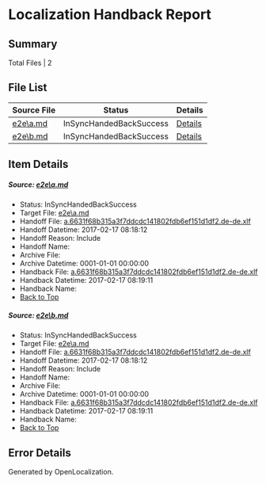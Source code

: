 # <a name='report-top'></a> Localization Handback Report

## Summary
 Total Files | 2

## File List
 Source File | Status | Details 
 ----------- | ------ | ------- 
 [e2e\a.md](https://github.com/OpenLocalizationTestOrg/ol-test0/blob/5efd40fd4f9bb8d0ad15359747991c5834034a25/e2e/a.md) | InSyncHandedBackSuccess | [Details](#3dd96fad4405686df5d18377ae6a04839fe517051)
 [e2e\b.md](https://github.com/OpenLocalizationTestOrg/ol-test0/blob/5efd40fd4f9bb8d0ad15359747991c5834034a25/e2e/b.md) | InSyncHandedBackSuccess | [Details](#3dd96fad4405686df5d18377ae6a04839fe517052)

## Item Details
##### <a name='3dd96fad4405686df5d18377ae6a04839fe517051'></a> Source: [e2e\a.md](https://github.com/OpenLocalizationTestOrg/ol-test0/blob/5efd40fd4f9bb8d0ad15359747991c5834034a25/e2e/a.md)
* Status: InSyncHandedBackSuccess
* Target File: [e2e\a.md](https://github.com/OpenLocalizationTestOrg/ol-test4-dede/blob/847d87c3192f0df1c61ba3123f0bfb4d183f63d9/e2e/a.md)
* Handoff File: [a.6631f68b315a3f7ddcdc141802fdb6ef151d1df2.de-de.xlf](https://github.com/OpenLocalizationTestOrg/ol-test4-handoff/blob/f3dd1de672d8f25f6367a94a54a8cbbefbd22861/ol-handoff/OpenLocalizationTestOrg/ol-test4-dede/xinjiang/ht/a.6631f68b315a3f7ddcdc141802fdb6ef151d1df2.de-de.xlf)
* Handoff Datetime: 2017-02-17 08:18:12
* Handoff Reason: Include
* Handoff Name: 
* Archive File: 
* Archive Datetime: 0001-01-01 00:00:00
* Handback File: [a.6631f68b315a3f7ddcdc141802fdb6ef151d1df2.de-de.xlf](https://github.com/OpenLocalizationTestOrg/ol-test4-handback/blob/5ddfdea05831c46b93c45c9435682e1717e20f2d/ol-handback/OpenLocalizationTestOrg/ol-test4-dede/xinjiang/ht/a.6631f68b315a3f7ddcdc141802fdb6ef151d1df2.de-de.xlf)
* Handback Datetime: 2017-02-17 08:19:11
* Handback Name: 
* [Back to Top](#report-top)

##### <a name='3dd96fad4405686df5d18377ae6a04839fe517052'></a> Source: [e2e\b.md](https://github.com/OpenLocalizationTestOrg/ol-test0/blob/5efd40fd4f9bb8d0ad15359747991c5834034a25/e2e/b.md)
* Status: InSyncHandedBackSuccess
* Target File: [e2e\a.md](https://github.com/OpenLocalizationTestOrg/ol-test4-dede/blob/847d87c3192f0df1c61ba3123f0bfb4d183f63d9/e2e/a.md)
* Handoff File: [a.6631f68b315a3f7ddcdc141802fdb6ef151d1df2.de-de.xlf](https://github.com/OpenLocalizationTestOrg/ol-test4-handoff/blob/f3dd1de672d8f25f6367a94a54a8cbbefbd22861/ol-handoff/OpenLocalizationTestOrg/ol-test4-dede/xinjiang/ht/a.6631f68b315a3f7ddcdc141802fdb6ef151d1df2.de-de.xlf)
* Handoff Datetime: 2017-02-17 08:18:12
* Handoff Reason: Include
* Handoff Name: 
* Archive File: 
* Archive Datetime: 0001-01-01 00:00:00
* Handback File: [a.6631f68b315a3f7ddcdc141802fdb6ef151d1df2.de-de.xlf](https://github.com/OpenLocalizationTestOrg/ol-test4-handback/blob/5ddfdea05831c46b93c45c9435682e1717e20f2d/ol-handback/OpenLocalizationTestOrg/ol-test4-dede/xinjiang/ht/a.6631f68b315a3f7ddcdc141802fdb6ef151d1df2.de-de.xlf)
* Handback Datetime: 2017-02-17 08:19:11
* Handback Name: 
* [Back to Top](#report-top)


## Error Details

Generated by OpenLocalization.
